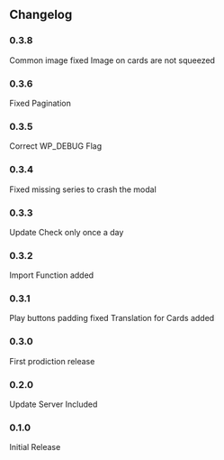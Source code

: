 ## Changelog

### 0.3.8

Common image fixed
Image on cards are not squeezed

### 0.3.6

Fixed Pagination

### 0.3.5

Correct WP_DEBUG Flag

### 0.3.4

Fixed missing series to crash the modal

### 0.3.3

Update Check only once a day

### 0.3.2

Import Function added

### 0.3.1

Play buttons padding fixed
Translation for Cards added

### 0.3.0

First prodiction release

### 0.2.0

Update Server Included

### 0.1.0

Initial Release
